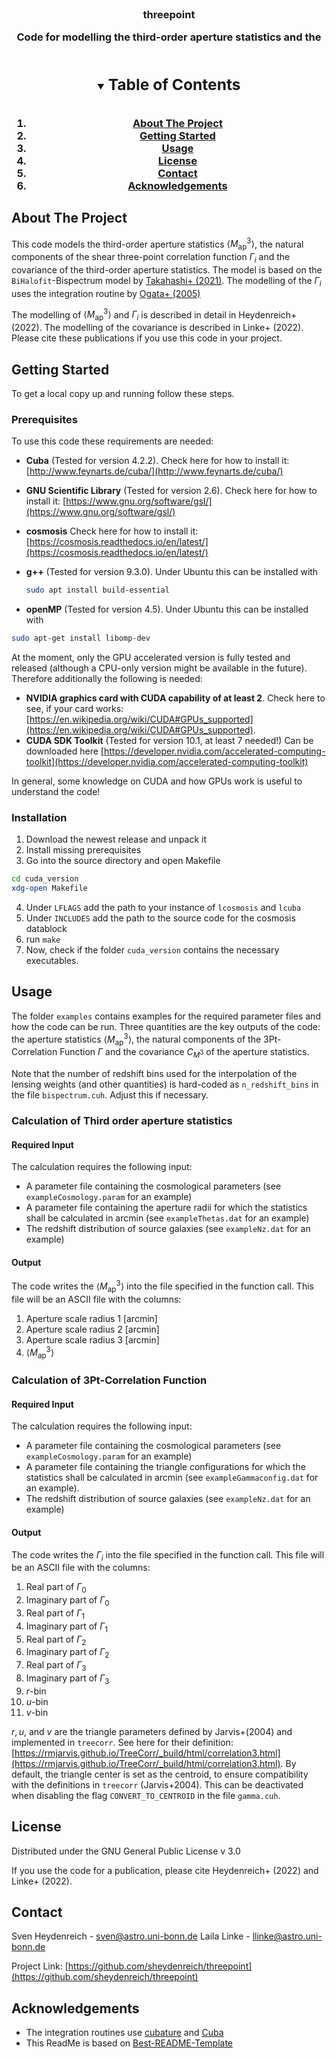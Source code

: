 <!-- PROJECT LOGO -->

<br />

<h3 align="center">threepoint

<p align="center">
    Code for modelling the third-order aperture statistics and the

<!-- TABLE OF CONTENTS -->

<details open="open">
  <summary><h2 style="display: inline-block">Table of Contents</h2></summary>
  <ol>
    <li>
      <a href="#about-the-project">About The Project</a>
    </li>
    <li>
      <a href="#getting-started">Getting Started</a>
    </li>
    <li><a href="#usage">Usage</a></li>
    <li><a href="#license">License</a></li>
    <li><a href="#contact">Contact</a></li>
    <li><a href="#acknowledgements">Acknowledgements</a></li>
  </ol>
</details>

<!-- ABOUT THE PROJECT -->

## About The Project

This code models the third-order aperture statistics $\langle M_\mathrm{ap}^3 \rangle$, the natural components of the shear three-point correlation function $\Gamma_i$ and the covariance of the third-order aperture statistics. The model is based on the `BiHalofit`-Bispectrum model by [Takahashi+ (2021)](https://ui.adsabs.harvard.edu/abs/2020ApJ...895..113T/abstract). The modelling of the $\Gamma_i$ uses the integration routine by [Ogata+ (2005)](https://www.kurims.kyoto-u.ac.jp/~prims/pdf/41-4/41-4-40.pdf)

The modelling of $\langle M_\mathrm{ap}^3 \rangle$ and $\Gamma_i$ is described in detail in Heydenreich+ (2022). The modelling of the covariance is described in Linke+ (2022). Please cite these publications if you use this code in your project.

<!-- GETTING STARTED -->

## Getting Started

To get a local copy up and running follow these steps.

### Prerequisites

To use this code these requirements are needed:

* **Cuba** (Tested for version 4.2.2). Check here for how to install it: [http://www.feynarts.de/cuba/](http://www.feynarts.de/cuba/)
* **GNU Scientific Library** (Tested for version 2.6). Check here for how to install it: [https://www.gnu.org/software/gsl/](https://www.gnu.org/software/gsl/)
* **cosmosis** Check here for how to install it: [https://cosmosis.readthedocs.io/en/latest/](https://cosmosis.readthedocs.io/en/latest/)
* **g++** (Tested for version 9.3.0).
  Under Ubuntu this can be installed with
  
  ```sh
  sudo apt install build-essential
  ```
* **openMP** (Tested for version 4.5). Under Ubuntu this can be installed with

```sh
sudo apt-get install libomp-dev
```

At the moment, only the GPU accelerated version is fully tested and released (although a CPU-only version might be available in the future). Therefore  additionally the following is needed:

* **NVIDIA graphics card with CUDA capability of at least 2**. Check here to see, if your card works: [https://en.wikipedia.org/wiki/CUDA#GPUs_supported](https://en.wikipedia.org/wiki/CUDA#GPUs_supported).
* **CUDA SDK Toolkit** (Tested for version 10.1, at least 7 needed!)
  Can be downloaded here [https://developer.nvidia.com/accelerated-computing-toolkit](https://developer.nvidia.com/accelerated-computing-toolkit)

In general, some knowledge on CUDA and how GPUs work is useful to understand the code!

### Installation

1. Download the newest release and unpack it
2. Install missing prerequisites
3. Go into the source directory and open Makefile

```sh
cd cuda_version
xdg-open Makefile
```

4. Under `LFLAGS` add the path to your instance of `lcosmosis` and `lcuba`
5. Under `INCLUDES` add the path to the source code for the cosmosis datablock
6. run `make`
7. Now, check if the folder `cuda_version` contains the necessary executables.

<!-- USAGE EXAMPLES -->

## Usage

The folder `examples` contains examples for the required parameter files and how the code can be run. Three quantities are the key outputs of the code: the aperture statistics $\langle M_\mathrm{ap}^3\rangle$, the natural components of the 3Pt-Correlation Function $\Gamma$ and the covariance $C_{M^3}$ of the aperture statistics.

Note that the number of redshift bins used for the interpolation of the lensing weights (and other quantities) is hard-coded as `n_redshift_bins` in the file `bispectrum.cuh`. Adjust this if necessary.

### Calculation of Third order aperture statistics

#### Required Input

The calculation requires the following input:

* A parameter file containing the cosmological parameters (see `exampleCosmology.param` for an example)
* A parameter file containing the aperture radii for which the statistics shall be calculated in arcmin (see `exampleThetas.dat` for an example)
* The redshift distribution of source galaxies (see `exampleNz.dat` for an example)

#### Output

The code writes the $\langle M_\mathrm{ap}^3\rangle$ into the file specified in the function call. This file will be an ASCII file with the columns:

1. Aperture scale radius 1 [arcmin]
2. Aperture scale radius 2 [arcmin]
3. Aperture scale radius 3 [arcmin]
4. $\langle M_\mathrm{ap}^3\rangle$

### Calculation of 3Pt-Correlation Function

#### Required Input

The calculation requires the following input:

* A parameter file containing the cosmological parameters (see `exampleCosmology.param` for an example)
* A parameter file containing the triangle configurations for which the statistics shall be calculated in arcmin (see `exampleGammaconfig.dat` for an example).
* The redshift distribution of source galaxies (see `exampleNz.dat` for an example)

#### Output

The code writes the $\Gamma_i$ into the file specified in the function call. This file will be an ASCII file with the columns:

1. Real part of $\Gamma_0$
2. Imaginary part of $\Gamma_0$
3. Real part of $\Gamma_1$
4. Imaginary part of $\Gamma_1$
5. Real part of $\Gamma_2$
6. Imaginary part of $\Gamma_2$
7. Real part of $\Gamma_3$
8. Imaginary part of $\Gamma_3$
9. $r$-bin
10. $u$-bin
11. $v$-bin

$r, u,$ and $v$ are the triangle parameters defined by Jarvis+(2004) and implemented in `treecorr`. See here for their definition: [https://rmjarvis.github.io/TreeCorr/_build/html/correlation3.html](https://rmjarvis.github.io/TreeCorr/_build/html/correlation3.html).
By default, the triangle center is set as the centroid, to ensure compatibility with the definitions in `treecorr` (Jarvis+2004). This can be deactivated when disabling the flag `CONVERT_TO_CENTROID` in the file `gamma.cuh`.

<!-- LICENSE -->

## License

Distributed under the GNU General Public License v 3.0

If you use the code for a publication, please cite Heydenreich+ (2022) and Linke+ (2022).

<!-- CONTACT -->

## Contact

Sven Heydenreich - [sven@astro.uni-bonn.de](mailto:sven@astro.uni-bonn.de)
Laila Linke -  [llinke@astro.uni-bonn.de](mailto:llinke@astro.uni-bonn.de)

Project Link: [https://github.com/sheydenreich/threepoint](https://github.com/sheydenreich/threepoint)

<!-- ACKNOWLEDGEMENTS -->

## Acknowledgements

* The integration routines use [cubature](https://github.com/stevengj/cubature) and [Cuba](http://www.feynarts.de/cuba/)
* This ReadMe is based on [Best-README-Template](https://github.com/othneildrew/Best-README-Template)


